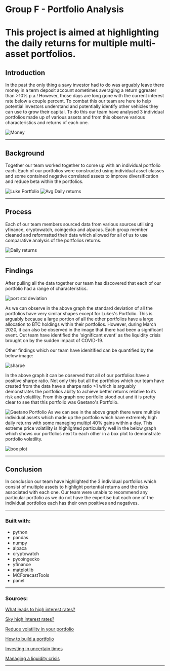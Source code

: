 # Group F - Portfolio Analysis 

# This project is aimed at highlighting the daily returns for multiple multi-asset portfolios. 

## Introduction

In the past the only thing a savy investor had to do was arguably leave there money in a term deposit account sometimes averaging a return ggreater than >10% p.a.! However, those days are long gone with the current interest rate below a couple percent. To combat this our team are here to help potential investors understand and potentially identify other vehicles they can use to grow their capital. To do this our team have analysed 3 individual portfolios made up of various assets and from this observe various characteristics and returns of each one.

![Money](Images/pexels_money.jpg)


---

## Background

Together our team worked together to come up with an individual portfolio each. Each of our portfolios were constructed using individual asset classes and some contained negative correlated assets to improve diversification and reduce beta within the portfolios. 

![Luke Portfolio](Images/all_weather_allocation.PNG)
![Avg Daily returns](Images/Avg_daily_returns.png)

---

## Process

Each of our team members sourced data from various sources utilising yfinance, cryptowatch, coingecko and alpacas. Each group member cleaned and reformatted their data which allowed for all of us to use comparative analysis of the portfolios returns.

![Daily returns ](Images/PXplot.png)

---

## Findings

After pulling all the data together our team has discovered that each of our portfolio had a range of characteristics.


![port std deviation](Images/port_std_deviation.png)

As we can observe in the above graph the standard deviation of all the portfolios have very similar shapes except for Lukes's Portfolio.
This is arguably because a large portion of all the other portfolios have a large allocation to BTC holdings within their portfolios.
However, during March 2020, it can also be observed in the image that there had been a significant event. Out team have identified the 'significant event' as the liquidity crisis brought on by the sudden impact of COVID-19.

Other findings which our team have idenitified can be quantified by the below image:

![sharpe](Images/sharpe_ratios.png)

In the above graph it can be observed that all of our portfolios have a positive sharpe ratio. Not only this but all the portfolios which our team have created from the data have a sharpe ratio >1 which is arguably demonstrates the portfolios abilty to achieve better returns relative to its risk and volatility.
From this graph one portfolio stood out and it is pretty clear to see that this portfolio was Gaetano's Portfolio.

![Gaetano Portfolio](Images/Cumulative_Returns.png)
As we can see in the above graph there were multiple individual assets which made up the portfolio which have extremely high daily returns with some managing multipl 40% gains within a day. This extreme price volatility is highlighted particularly well in the below graph which shows our portfolios next to each other in a box plot to demonstrate portfolio volatility.

![box plot](Images/box_plot_avg.png)

---

## Conclusion

In conclusion our team have highlighted the 3 individual portfolios which consist of multiple assets to highlight portential returns and the risks associated with each one. Our team were unable to recommend any particular portfolio as we do not have the expertise but each one of the individual portfolios each has their own positives and negatives. 

---

### Built with:
* python
* pandas
* numpy
* alpaca
* cryptowatch
* pycoingecko
* yfinance
* matplotlib
* MCForecastTools
* panel
---
### Sources:
[What leads to high interest rates?](https://www.pbs.org/newshour/economy/what-led-to-the-high-interest)

[Sky high interest rates?](https://finance.yahoo.com/blogs/just-explain-it/why-mortgage-rates-matter-152241574.html?guccounter=1&guce_referrer=aHR0cHM6Ly93d3cuZ29vZ2xlLmNvbS8&guce_referrer_sig=AQAAAIDGhRTA-hnSMiJvqEUgjbpTt1E1TUCp9qT-mdrR5i0iHS34VNfcBM96bFwpzuSi9FrGF53Z8RQMuPCoJI23U5JzrBUtiWhkr48iYGT8BhTjcrybVpUtDIJ7tb8TZs0rp4bDvCkhSU7UHkZX9Ralj9pCE-w-dmhKMiKWmBdX60SM)

[Reduce volatility in your portfolio](https://www.investopedia.com/financial-edge/0312/how-to-reduce-volatility-in-your-portfolio.aspx#:~:text=If%20the%20beta%20is%20below,them%20with%20lower%20beta%20names.)

[How to build a portfolio](https://online.hbs.edu/blog/post/how-to-diversify-your-portfolio#:~:text=To%20diversify%20your%20portfolio%2C%20select,a%20high%20level%20of%20complementarity.)

[Investing in uncertain times](https://www.forbes.com/sites/duncanrolph/2017/01/13/investing-in-times-of-uncertainty/?sh=57478f85139e)

[Managing a liquidity crisis](https://hbr.org/2020/04/managing-the-liquidity-crisis)

---